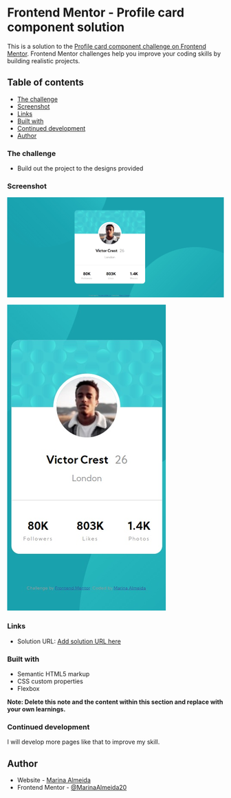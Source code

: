 # Frontend Mentor - Profile card component solution

This is a solution to the [Profile card component challenge on Frontend Mentor](https://www.frontendmentor.io/challenges/profile-card-component-cfArpWshJ). Frontend Mentor challenges help you improve your coding skills by building realistic projects. 

## Table of contents
  - [The challenge](#the-challenge)
  - [Screenshot](#screenshot)
  - [Links](#links)
  - [Built with](#built-with)
  - [Continued development](#continued-development)
- [Author](#author)

### The challenge

- Build out the project to the designs provided

### Screenshot

![Desktop](https://github.com/MarinaAlmeida20/profile-card-component-main/blob/main/images/Untitled.jpg?raw=true)

![Mobile](https://github.com/MarinaAlmeida20/profile-card-component-main/blob/main/images/Untitled2.jpg?raw=true)

### Links

- Solution URL: [Add solution URL here](https://github.com/MarinaAlmeida20/profile-card-component-main)

### Built with

- Semantic HTML5 markup
- CSS custom properties
- Flexbox

**Note: Delete this note and the content within this section and replace with your own learnings.**

### Continued development

I will develop more pages like that to improve my skill.

## Author

- Website - [Marina Almeida](https://github.com/MarinaAlmeida20)
- Frontend Mentor - [@MarinaAlmeida20](https://www.frontendmentor.io/profile/MarinaAlmeida20)
